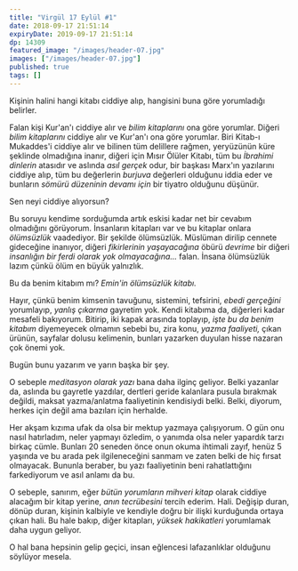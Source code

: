 ```yaml
---
title: "Virgül 17 Eylül #1"
date: 2018-09-17 21:51:14
expiryDate: 2019-09-17 21:51:14
dp: 14309
featured_image: "/images/header-07.jpg"
images: ["/images/header-07.jpg"]
published: true
tags: []
---
```




Kişinin halini hangi kitabı ciddiye alıp, hangisini buna göre yorumladığı belirler. 

Falan kişi Kur'an'ı ciddiye alır ve *bilim kitaplarını* ona göre yorumlar. Diğeri *bilim kitaplarını* ciddiye alır ve Kur'an'ı ona göre yorumlar. Biri Kitab-ı Mukaddes'i ciddiye alır ve bilinen tüm delillere rağmen, yeryüzünün küre şeklinde olmadığına inanır, diğeri için Mısır Ölüler Kitabı, tüm bu *İbrahimi dinlerin* atasıdır ve aslında *asıl gerçek* odur, bir başkası Marx'ın yazılarını ciddiye alıp, tüm bu değerlerin *burjuva* değerleri olduğunu iddia eder ve bunların *sömürü
düzeninin devamı için* bir tiyatro olduğunu düşünür. 

Sen neyi ciddiye alıyorsun?

Bu soruyu kendime sorduğumda artık eskisi kadar net bir cevabım olmadığını görüyorum. İnsanların kitapları var ve bu kitaplar onlara *ölümsüzlük* vaadediyor. Bir şekilde ölümsüzlük. Müslüman dirilip cennete gideceğine inanıyor, diğeri *fikirlerinin yaşayacağına* öbürü *devrime* bir diğeri *insanlığın bir ferdi olarak yok olmayacağına...* falan. İnsana ölümsüzlük lazım çünkü ölüm en büyük yalnızlık. 

Bu da benim kitabım mı? *Emin'in ölümsüzlük kitabı.*

Hayır, çünkü benim kimsenin tavuğunu, sistemini, tefsirini, *ebedi gerçeğini* yorumlayıp, *yanlış çıkarma* gayretim yok. Kendi kitabıma da, diğerleri kadar mesafeli bakıyorum. Bitirip, iki kapak arasında toplayıp, *işte bu da benim kitabım* diyemeyecek olmamın sebebi bu, zira konu, *yazma faaliyeti,* çıkan ürünün, sayfalar dolusu kelimenin, bunları yazarken duyulan hisse nazaran çok önemi yok. 

Bugün bunu yazarım ve yarın başka bir şey. 

O sebeple *meditasyon olarak yazı* bana daha ilginç geliyor. Belki yazanlar da, aslında bu gayretle yazdılar, dertleri geride kalanlara pusula bırakmak değildi, maksat yazma/anlatma faaliyetinin kendisiydi belki. Belki, diyorum, herkes için değil ama bazıları için herhalde. 

Her akşam kızıma ufak da olsa bir mektup yazmaya çalışıyorum. O gün onu nasıl hatırladım, neler yapmayı özledim, o yanımda olsa neler yapardık tarzı birkaç cümle. Bunları 20 seneden önce onun okuma ihtimali zayıf, henüz 5 yaşında ve bu arada pek ilgileneceğini sanmam ve zaten belki de hiç fırsat olmayacak. Bununla beraber, bu yazı faaliyetinin beni rahatlattığını farkediyorum ve asıl anlamı da bu. 

O sebeple, sanırım, eğer *bütün yorumların mihveri kitap* olarak ciddiye alacağım bir kitap yerine, *anın tecrübesini* tercih ederim. Hali. Değişip duran, dönüp duran, kişinin kalbiyle ve kendiyle doğru bir ilişki kurduğunda ortaya çıkan hali. Bu hale bakıp, diğer kitapları, *yüksek hakikatleri* yorumlamak daha uygun geliyor. 

O hal bana hepsinin gelip geçici, insan eğlencesi lafazanlıklar olduğunu söylüyor mesela. 


